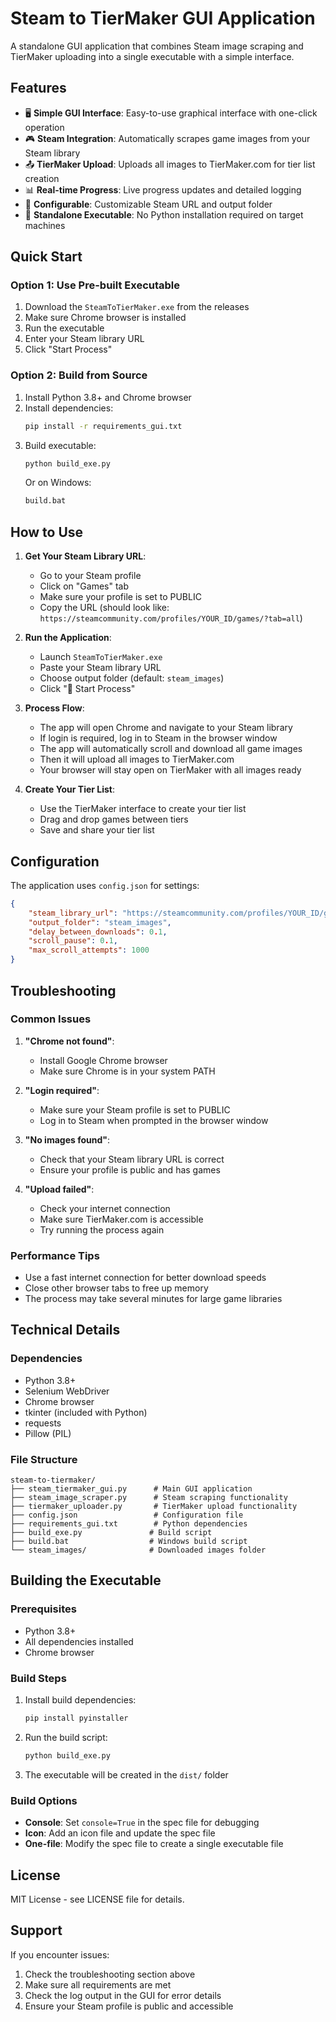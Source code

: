 # Steam to TierMaker GUI Application

A standalone GUI application that combines Steam image scraping and TierMaker uploading into a single executable with a simple interface.

## Features

- 🖥️ **Simple GUI Interface**: Easy-to-use graphical interface with one-click operation
- 🎮 **Steam Integration**: Automatically scrapes game images from your Steam library
- 📤 **TierMaker Upload**: Uploads all images to TierMaker.com for tier list creation
- 📊 **Real-time Progress**: Live progress updates and detailed logging
- 🔧 **Configurable**: Customizable Steam URL and output folder
- 🚀 **Standalone Executable**: No Python installation required on target machines

## Quick Start

### Option 1: Use Pre-built Executable
1. Download the `SteamToTierMaker.exe` from the releases
2. Make sure Chrome browser is installed
3. Run the executable
4. Enter your Steam library URL
5. Click "Start Process"

### Option 2: Build from Source
1. Install Python 3.8+ and Chrome browser
2. Install dependencies:
   ```bash
   pip install -r requirements_gui.txt
   ```
3. Build executable:
   ```bash
   python build_exe.py
   ```
   Or on Windows:
   ```bash
   build.bat
   ```

## How to Use

1. **Get Your Steam Library URL**:
   - Go to your Steam profile
   - Click on "Games" tab
   - Make sure your profile is set to PUBLIC
   - Copy the URL (should look like: `https://steamcommunity.com/profiles/YOUR_ID/games/?tab=all`)

2. **Run the Application**:
   - Launch `SteamToTierMaker.exe`
   - Paste your Steam library URL
   - Choose output folder (default: `steam_images`)
   - Click "🚀 Start Process"

3. **Process Flow**:
   - The app will open Chrome and navigate to your Steam library
   - If login is required, log in to Steam in the browser window
   - The app will automatically scroll and download all game images
   - Then it will upload all images to TierMaker.com
   - Your browser will stay open on TierMaker with all images ready

4. **Create Your Tier List**:
   - Use the TierMaker interface to create your tier list
   - Drag and drop games between tiers
   - Save and share your tier list

## Configuration

The application uses `config.json` for settings:

```json
{
    "steam_library_url": "https://steamcommunity.com/profiles/YOUR_ID/games/?tab=all",
    "output_folder": "steam_images",
    "delay_between_downloads": 0.1,
    "scroll_pause": 0.1,
    "max_scroll_attempts": 1000
}
```

## Troubleshooting

### Common Issues

1. **"Chrome not found"**:
   - Install Google Chrome browser
   - Make sure Chrome is in your system PATH

2. **"Login required"**:
   - Make sure your Steam profile is set to PUBLIC
   - Log in to Steam when prompted in the browser window

3. **"No images found"**:
   - Check that your Steam library URL is correct
   - Ensure your profile is public and has games

4. **"Upload failed"**:
   - Check your internet connection
   - Make sure TierMaker.com is accessible
   - Try running the process again

### Performance Tips

- Use a fast internet connection for better download speeds
- Close other browser tabs to free up memory
- The process may take several minutes for large game libraries

## Technical Details

### Dependencies
- Python 3.8+
- Selenium WebDriver
- Chrome browser
- tkinter (included with Python)
- requests
- Pillow (PIL)

### File Structure
```
steam-to-tiermaker/
├── steam_tiermaker_gui.py      # Main GUI application
├── steam_image_scraper.py      # Steam scraping functionality
├── tiermaker_uploader.py       # TierMaker upload functionality
├── config.json                 # Configuration file
├── requirements_gui.txt        # Python dependencies
├── build_exe.py               # Build script
├── build.bat                  # Windows build script
└── steam_images/              # Downloaded images folder
```

## Building the Executable

### Prerequisites
- Python 3.8+
- All dependencies installed
- Chrome browser

### Build Steps
1. Install build dependencies:
   ```bash
   pip install pyinstaller
   ```

2. Run the build script:
   ```bash
   python build_exe.py
   ```

3. The executable will be created in the `dist/` folder

### Build Options
- **Console**: Set `console=True` in the spec file for debugging
- **Icon**: Add an icon file and update the spec file
- **One-file**: Modify the spec file to create a single executable file

## License

MIT License - see LICENSE file for details.

## Support

If you encounter issues:
1. Check the troubleshooting section above
2. Make sure all requirements are met
3. Check the log output in the GUI for error details
4. Ensure your Steam profile is public and accessible
